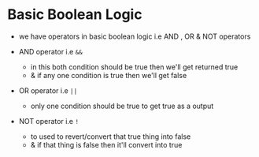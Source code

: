 # Basic Boolean Logic

- we have operators in basic boolean logic i.e AND , OR & NOT operators 

- AND operator i.e `&&`
    - in this both condition should be true then we'll get returned true 
    - & if any one condition is true then we'll get false

- OR operator i.e `||`
    - only one condition should be true to get true as a output

- NOT operator i.e `!`
    - to used to revert/convert that true thing into false 
    - & if that thing is false then it'll convert into true